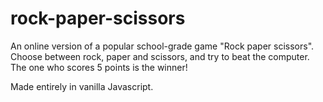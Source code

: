 # rock-paper-scissors

An online version of a popular school-grade game "Rock paper scissors". Choose between rock, paper and scissors, and try to beat the computer. The one who scores 5 points is the winner!

Made entirely in vanilla Javascript.
